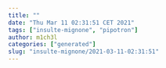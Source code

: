 ```yaml
---
title: ""
date: "Thu Mar 11 02:31:51 CET 2021"
tags: ["insulte-mignone", "pipotron"]
author: m1ch3l
categories: ["generated"]
slug: "insulte-mignone/2021-03-11-02:31:51"
---
```



